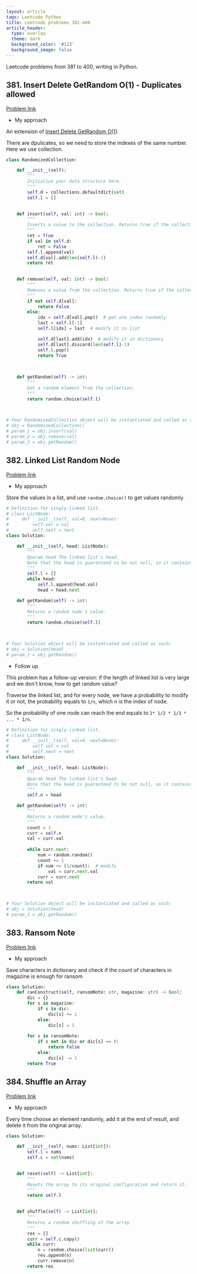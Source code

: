 ```yaml
---
layout: article
tags: Leetcode Python
title: Leetcode problems 381-400
article_header:
  type: overlay
  theme: dark
  background_color: '#123'
  background_image: false
---
```


Leetcode problems from 381 to 400, writing in Python.

<!--more-->

## 381. Insert Delete GetRandom O(1) - Duplicates allowed

[Problem link](https://leetcode.com/problems/insert-delete-getrandom-o1-duplicates-allowed/)

- My approach

An extension of [Insert Delete GetRandom O(1)](https://leetcode.com/problems/insert-delete-getrandom-o1/).

There are dpulicates, so we need to store the indexes of the same number. Here we use collection.

```python
class RandomizedCollection:

    def __init__(self):
        """
        Initialize your data structure here.
        """
        self.d = collections.defaultdict(set)
        self.l = []
        

    def insert(self, val: int) -> bool:
        """
        Inserts a value to the collection. Returns true if the collection did not already contain the specified element.
        """
        ret = True
        if val in self.d:
            ret = False
        self.l.append(val)
        self.d[val].add(len(self.l)-1)
        return ret
        

    def remove(self, val: int) -> bool:
        """
        Removes a value from the collection. Returns true if the collection contained the specified element.
        """
        if not self.d[val]:
            return False
        else:
            idx = self.d[val].pop()  # get one index randomly
            last = self.l[-1]
            self.l[idx] = last  # modify it in list

            self.d[last].add(idx)  # modify it in dictionary
            self.d[last].discard(len(self.l)-1)
            self.l.pop()
            return True
        
        

    def getRandom(self) -> int:
        """
        Get a random element from the collection.
        """
        return random.choice(self.l)
        


# Your RandomizedCollection object will be instantiated and called as such:
# obj = RandomizedCollection()
# param_1 = obj.insert(val)
# param_2 = obj.remove(val)
# param_3 = obj.getRandom()
```


## 382. Linked List Random Node

[Problem link](https://leetcode.com/problems/linked-list-random-node/)

- My approach

Store the values in a list, and use `random.choice()` to get values randomly.

```python
# Definition for singly-linked list.
# class ListNode:
#     def __init__(self, val=0, next=None):
#         self.val = val
#         self.next = next
class Solution:

    def __init__(self, head: ListNode):
        """
        @param head The linked list's head.
        Note that the head is guaranteed to be not null, so it contains at least one node.
        """
        self.l = []
        while head:
            self.l.append(head.val)
            head = head.next

    def getRandom(self) -> int:
        """
        Returns a random node's value.
        """
        return random.choice(self.l)
        


# Your Solution object will be instantiated and called as such:
# obj = Solution(head)
# param_1 = obj.getRandom()
```

- Follow up

This problem has a follow-up version: if the length of linked list is very large and we don't know, how to get random value?

Traverse the linked list, and for every node, we have a probability to modify it or not, the probability equals to `1/n`, which n is the index of node.

So the probability of one node can reach the end equals to `1* 1/2 * 1/3 * ... * 1/n`.

```python
# Definition for singly-linked list.
# class ListNode:
#     def __init__(self, val=0, next=None):
#         self.val = val
#         self.next = next
class Solution:

    def __init__(self, head: ListNode):
        """
        @param head The linked list's head.
        Note that the head is guaranteed to be not null, so it contains at least one node.
        """
        self.n = head

    def getRandom(self) -> int:
        """
        Returns a random node's value.
        """
        count = 1
        curr = self.n
        val = curr.val
        
        while curr.next:
            num = random.random()
            count += 1
            if num <= (1/count):  # modify
                val = curr.next.val
            curr = curr.next
        return val
        


# Your Solution object will be instantiated and called as such:
# obj = Solution(head)
# param_1 = obj.getRandom()
```


## 383. Ransom Note

[Problem link](https://leetcode.com/problems/ransom-note/)

- My approach

Save characters in dictionary and check if the count of characters in magazine is enough for ransom

```python
class Solution:
    def canConstruct(self, ransomNote: str, magazine: str) -> bool:
        dic = {}
        for s in magazine:
            if s in dic:
                dic[s] += 1
            else:
                dic[s] = 1
        
        for s in ransomNote:
            if s not in dic or dic[s] == 0:
                return False
            else:
                dic[s] -= 1
        return True
```


## 384. Shuffle an Array

[Problem link](https://leetcode.com/problems/shuffle-an-array/)

- My approach

Every time choose an element randomly, add it at the end of result, and delete it from the original array.

```python
class Solution:

    def __init__(self, nums: List[int]):
        self.l = nums
        self.c = set(nums)
        

    def reset(self) -> List[int]:
        """
        Resets the array to its original configuration and return it.
        """
        return self.l
        

    def shuffle(self) -> List[int]:
        """
        Returns a random shuffling of the array.
        """
        res = []
        curr = self.c.copy()
        while curr:
            n = random.choice(list(curr))
            res.append(n)
            curr.remove(n)
        return res
```
